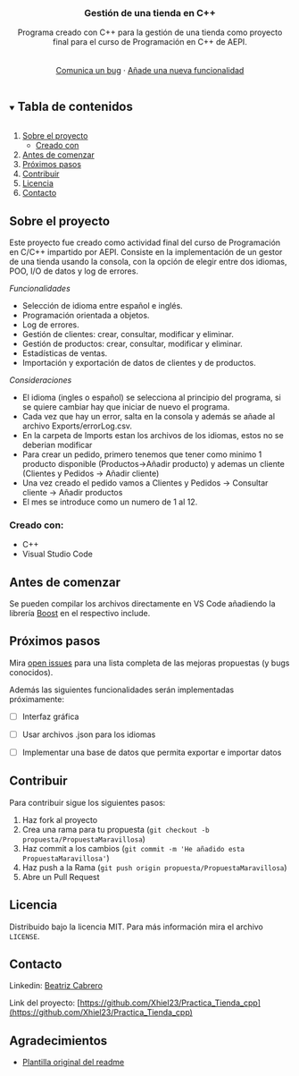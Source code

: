 <!-- PROJECT LOGO -->
<br />
<p align="center">

  <h3 align="center">Gestión de una tienda en C++</h3>

  <p align="center">
    Programa creado con C++ para la gestión de una tienda como proyecto final para el curso de Programación en C++ de AEPI.
    <br />
    <br />
    <br />
    <a href="https://github.com/Xhiel23/Practica_Tienda_cpp/issues">Comunica un bug</a>
    ·
    <a href="https://github.com/Xhiel23/Practica_Tienda_cpp/issues">Añade una nueva funcionalidad</a>
  </p>
</p>



<!-- TABLE OF CONTENTS -->
<details open="open">
  <summary><h2 style="display: inline-block">Tabla de contenidos</h2></summary>
  <ol>
    <li>
      <a href="#sobre-el-proyecto">Sobre el proyecto</a>
      <ul>
        <li><a href="#creado-con">Creado con</a></li>
      </ul>
    </li>
    <li>
      <a href="#antes-de-comenzar">Antes de comenzar</a>
    </li>
    <li><a href="#próximos-pasos">Próximos pasos</a></li>
    <li><a href="#contribuir">Contribuir</a></li>
    <li><a href="#licencia">Licencia</a></li>
    <li><a href="#contacto">Contacto</a></li>
  </ol>
</details>



<!-- ABOUT THE PROJECT -->
## Sobre el proyecto

Este proyecto fue creado como actividad final del curso de Programación en C/C++ impartido por AEPI. Consiste en la implementación de un gestor de una tienda usando la consola, con la opción de elegir entre dos idiomas, POO, I/O de datos y log de errores.

*Funcionalidades*
* Selección de idioma entre español e inglés.
* Programación orientada a objetos.
* Log de errores.
* Gestión de clientes: crear, consultar, modificar y eliminar.
* Gestión de productos: crear, consultar, modificar y eliminar.
* Estadísticas de ventas.
* Importación y exportación de datos de clientes y de productos.

*Consideraciones*
* El idioma (ingles o español) se selecciona al principio del programa, si se quiere cambiar hay que iniciar de nuevo el programa.
* Cada vez que hay un error, salta en la consola y además se añade al archivo Exports/errorLog.csv.
* En la carpeta de Imports estan los archivos de los idiomas, estos no se deberian modificar
* Para crear un pedido, primero tenemos que tener como minimo 1 producto disponible (Productos->Añadir producto) y ademas un cliente (Clientes y Pedidos -> Añadir cliente)
* Una vez creado el pedido vamos a Clientes y Pedidos -> Consultar cliente -> Añadir productos 
* El mes se introduce como un numero de 1 al 12.

### Creado con:

* C++
* Visual Studio Code

<!-- GETTING STARTED -->
## Antes de comenzar

Se pueden compilar los archivos directamente en VS Code añadiendo la librería [Boost](https://www.boost.org/) en el respectivo include.


<!-- USAGE EXAMPLES -->



<!-- ROADMAP -->
## Próximos pasos

Mira [open issues](https://github.com/Xhiel23/Practica2_STKLM/issues) para una lista completa de las mejoras propuestas (y bugs conocidos).

Además las siguientes funcionalidades serán implementadas próximamente:
- [ ] Interfaz gráfica
- [ ] Usar archivos .json para los idiomas
- [ ] Implementar una base de datos que permita exportar e importar datos




<!-- CONTRIBUTING -->
## Contribuir

Para contribuir sigue los siguientes pasos:

1. Haz fork al proyecto
2. Crea una rama para tu propuesta (`git checkout -b propuesta/PropuestaMaravillosa`)
3. Haz commit a los cambios (`git commit -m 'He añadido esta PropuestaMaravillosa'`)
4. Haz push a la Rama (`git push origin propuesta/PropuestaMaravillosa`)
5. Abre un Pull Request



<!-- LICENSE -->
## Licencia

Distribuido bajo la licencia MIT. Para más información mira el archivo `LICENSE`.



<!-- CONTACT -->
## Contacto
Linkedin: [Beatriz Cabrero](www.linkedin.com/in/beatriz-cabrero-saiz-85b74a1ab)

Link del proyecto: [https://github.com/Xhiel23/Practica_Tienda_cpp](https://github.com/Xhiel23/Practica_Tienda_cpp)



<!-- ACKNOWLEDGEMENTS -->
## Agradecimientos
* [Plantilla original del readme](https://github.com/othneildrew/Best-README-Template)








<!-- MARKDOWN LINKS & IMAGES -->
<!-- https://www.markdownguide.org/basic-syntax/#reference-style-links -->

